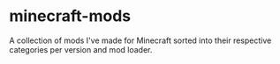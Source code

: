 # minecraft-mods
A collection of mods I've made for Minecraft sorted into their respective categories per version and mod loader.
